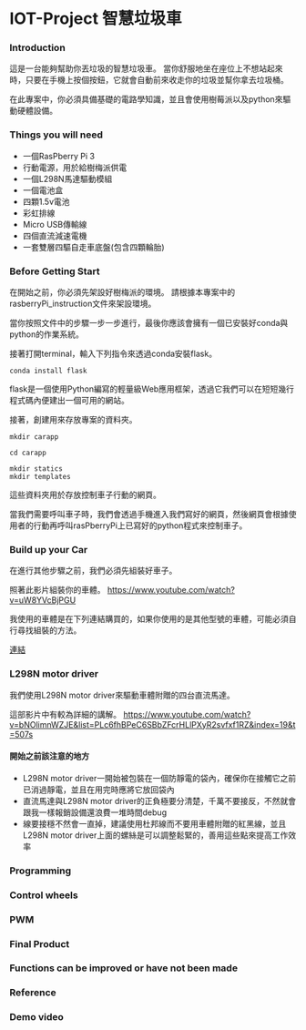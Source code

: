 # IOT-Project 智慧垃圾車

### Introduction

這是一台能夠幫助你丟垃圾的智慧垃圾車。
當你舒服地坐在座位上不想站起來時，只要在手機上按個按鈕，它就會自動前來收走你的垃圾並幫你拿去垃圾桶。

在此專案中，你必須具備基礎的電路學知識，並且會使用樹莓派以及python來驅動硬體設備。

### Things you will need

+ 一個RasPberry Pi 3
+ 行動電源，用於給樹梅派供電
+ 一個L298N馬達驅動模組
+ 一個電池盒
+ 四顆1.5v電池
+ 彩虹排線
+ Micro USB傳輸線
+ 四個直流減速電機
+ 一套雙層四驅自走車底盤(包含四顆輪胎)

### Before Getting Start

在開始之前，你必須先架設好樹梅派的環境。
請根據本專案中的rasberryPi_instruction文件來架設環境。

當你按照文件中的步驟一步一步進行，最後你應該會擁有一個已安裝好conda與python的作業系統。

接著打開terminal，輸入下列指令來透過conda安裝flask。

```
conda install flask
```

flask是一個使用Python編寫的輕量級Web應用框架，透過它我們可以在短短幾行程式碼內便建出一個可用的網站。

接著，創建用來存放專案的資料夾。

```
mkdir carapp

cd carapp

mkdir statics
mkdir templates
```

這些資料夾用於存放控制車子行動的網頁。

當我們需要呼叫車子時，我們會透過手機進入我們寫好的網頁，然後網頁會根據使用者的行動再呼叫rasPberryPi上已寫好的python程式來控制車子。

### Build up your Car

在進行其他步驟之前，我們必須先組裝好車子。

照著此影片組裝你的車體。
https://www.youtube.com/watch?v=uW8YVcBjPGU

我使用的車體是在下列連結購買的，如果你使用的是其他型號的車體，可能必須自行尋找組裝的方法。

[連結](https://www.taiwaniot.com.tw/product/%e5%9b%9b%e9%a9%85-4wd-%e6%99%ba%e6%85%a7%e5%b0%8f%e8%bb%8a-%e8%87%aa%e8%b5%b0%e8%bb%8a-%e6%a9%9f%e5%99%a8%e4%ba%ba-%e5%ba%95%e7%9b%a4%e9%96%8b%e7%99%bc%e5%a5%97%e4%bb%b6%e7%b5%84/)

### L298N motor driver

我們使用L298N motor driver來驅動車體附贈的四台直流馬達。

這部影片中有較為詳細的講解。
https://www.youtube.com/watch?v=bNOlimnWZJE&list=PLc6fhBPeC6SBbZFcrHLlPXyR2svfxf1RZ&index=19&t=507s

#### 開始之前該注意的地方
+ L298N motor driver一開始被包裝在一個防靜電的袋內，確保你在接觸它之前已消過靜電，並且在用完時應將它放回袋內
+ 直流馬達與L298N motor driver的正負極要分清楚，千萬不要接反，不然就會跟我一樣報銷設備還浪費一堆時間debug
+ 線要接穩不然會一直掉，建議使用杜邦線而不要用車體附贈的紅黑線，並且L298N motor driver上面的螺絲是可以調整鬆緊的，善用這些點來提高工作效率

### Programming

### Control wheels

### PWM

### Final Product

### Functions can be improved or have not been made

### Reference

### Demo video
